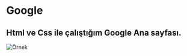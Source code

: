 # Google
## Html ve Css ile çalıştığım Google Ana sayfası. 

![Örnek](https://tr.wikipedia.org/wiki/Google_Arama#/media/Dosya:Google_Homepage.svg)
